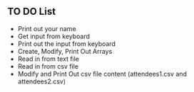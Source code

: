 ## TO DO List
- Print out your name
- Get input from keyboard
- Print out the input from keyboard
- Create, Modify, Print Out Arrays
- Read in from text file
- Read in from csv file
- Modify and Print Out csv file content (attendees1.csv and attendees2.csv)
